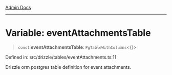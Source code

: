 [Admin Docs](/)

***

# Variable: eventAttachmentsTable

> `const` **eventAttachmentsTable**: `PgTableWithColumns`\<\{\}\>

Defined in: src/drizzle/tables/eventAttachments.ts:11

Drizzle orm postgres table definition for event attachments.
